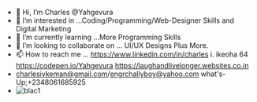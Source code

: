 - 👋 Hi, I’m Charles @Yahgevura 
- 👀 I’m interested in ...Coding/Programming/Web-Designer Skills and Digital Marketing
- 🌱 I’m currently learning ...More Programming Skills
- 💞️ I’m looking to collaborate on ... UI/UX Designs Plus More.
- 📫 How to reach me ...  https://www.linkedin.com/in/charles i. ikeoha 64 https://codepen.io/Yahgevura https://laughandlivelonger.websites.co.in
- charlesiykeman@gmail.com/engrchallyboy@yahoo.com what's-Up;+2348061685925
- ![blac1](https://user-images.githubusercontent.com/106199722/170825659-8beb562d-715f-48d6-82fe-bff99a1ec9c5.png)

<!---
Yahgevura/Yahgevura is a ✨ special ✨ repository because its `README.md` (this file) appears on your GitHub profile.
You can click the Preview link to take a look at your changes.
--->
